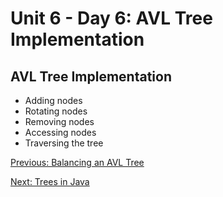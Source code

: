 # Unit 6 - Day 6: AVL Tree Implementation

## AVL Tree Implementation
  * Adding nodes
  * Rotating nodes
  * Removing nodes
  * Accessing nodes
  * Traversing the tree

[Previous: Balancing an AVL Tree](day5.md)

[Next: Trees in Java](day7.md)
